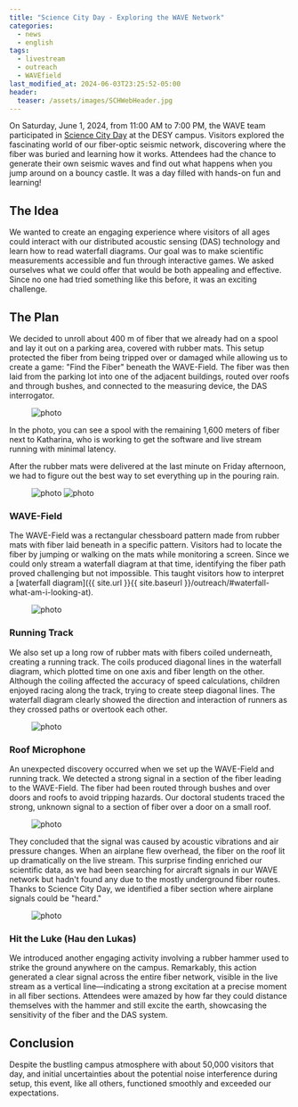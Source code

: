 ```yaml
---
title: "Science City Day - Exploring the WAVE Network"
categories:
  - news
  - english
tags:
  - livestream
  - outreach
  - WAVEfield
last_modified_at: 2024-06-03T23:25:52-05:00
header:
  teaser: /assets/images/SCHWebHeader.jpg
---
```



On Saturday, June 1, 2024, from 11:00 AM to 7:00 PM, the WAVE team participated in [Science City Day](https://www.sciencecityday.de/programm/wave-field-huepfburg/) at the DESY campus. Visitors explored the fascinating world of our fiber-optic seismic network, discovering where the fiber was buried and learning how it works. Attendees had the chance to generate their own seismic waves and find out what happens when you jump around on a bouncy castle. It was a day filled with hands-on fun and learning! 

## The Idea

We wanted to create an engaging experience where visitors of all ages could interact with our distributed acoustic sensing (DAS) technology and learn how to read waterfall diagrams. Our goal was to make scientific measurements accessible and fun through interactive games. We asked ourselves what we could offer that would be both appealing and effective. Since no one had tried something like this before, it was an exciting challenge.

## The Plan

We decided to unroll about 400 m of fiber that we already had on a spool and lay it out on a parking area, covered with rubber mats.
 This setup protected the fiber from being tripped over or damaged while allowing us to create a game: "Find the Fiber" beneath the WAVE-Field.
The fiber was then laid from the parking lot into one of the adjacent buildings, routed over roofs and through bushes, and connected to the measuring device, the DAS interrogator. 

<figure style="width: 700px" class="align-center">
  <img src="{{ site.url }}{{ site.baseurl }}/assets/images/WAVE-field_DAS.jpg" alt="photo">
</figure> 


In the photo, you can see a spool with the remaining 1,600 meters of fiber next to Katharina, who is working to get the software and live stream running with minimal latency.

After the rubber mats were delivered at the last minute on Friday afternoon, we had to figure out the best way to set everything up in the pouring rain.

<figure class="half">
  <img src="{{ site.url }}{{ site.baseurl }}/assets/images/WAVE-field_setup.jpeg" alt="photo">
  <img src="{{ site.url }}{{ site.baseurl }}/assets/images/WAVE-field_mats.jpeg" alt="photo">
</figure>

### WAVE-Field

The WAVE-Field was a rectangular chessboard pattern made from rubber mats with fiber laid beneath in a specific pattern. Visitors had to locate the fiber by jumping or walking on the mats while monitoring a screen. Since we could only stream a waterfall diagram at that time, identifying the fiber path proved challenging but not impossible. This taught visitors how to interpret a [waterfall diagram]({{ site.url }}{{ site.baseurl }}/outreach/#waterfall-what-am-i-looking-at).


<figure style="width: 700px" class="align-center">
  <img src="{{ site.url }}{{ site.baseurl }}/assets/images/WAVE-field.jpeg" alt="photo">
</figure>


### Running Track
We also set up a long row of rubber mats with fibers coiled underneath, creating a running track. The coils produced diagonal lines in the waterfall diagram, which plotted time on one axis and fiber length on the other. Although the coiling affected the accuracy of speed calculations, children enjoyed racing along the track, trying to create steep diagonal lines. The waterfall diagram clearly showed the direction and interaction of runners as they crossed paths or overtook each other.

<figure style="width: 700px" class="align-center">
  <img src="{{ site.url }}{{ site.baseurl }}/assets/images/WAVE-field_running.jpeg" alt="photo">
</figure>


### Roof Microphone

An unexpected discovery occurred when we set up the WAVE-Field and running track. We detected a strong signal in a section of the fiber leading to the WAVE-Field. The fiber had been routed through bushes and over doors and roofs to avoid tripping hazards. Our doctoral students traced the strong, unknown signal to a section of fiber over a door on a small roof. 


<figure style="width: 800px" class="align-center">
  <img src="{{ site.url }}{{ site.baseurl }}/assets/images/WAVE-field_micro.jpeg" alt="photo">
</figure> 

They concluded that the signal was caused by acoustic vibrations and air pressure changes. When an airplane flew overhead, the fiber on the roof lit up dramatically on the live stream. This surprise finding enriched our scientific data, as we had been searching for aircraft signals in our WAVE network but hadn't found any due to the mostly underground fiber routes. Thanks to Science City Day, we identified a fiber section where airplane signals could be "heard."

<figure class="align-center">
  <img src="{{ site.url }}{{ site.baseurl }}/assets/images/WAVE-field_screen.png" alt="photo">
</figure> 

### Hit the Luke (Hau den Lukas)

We introduced another engaging activity involving a rubber hammer used to strike the ground anywhere on the campus. Remarkably, this action generated a clear signal across the entire fiber network, visible in the live stream as a vertical line—indicating a strong excitation at a precise moment in all fiber sections. Attendees were amazed by how far they could distance themselves with the hammer and still excite the earth, showcasing the sensitivity of the fiber and the DAS system. 


## Conclusion

Despite the bustling campus atmosphere with about 50,000 visitors that day, and initial uncertainties about the potential noise interference during setup, this event, like all others, functioned smoothly and exceeded our expectations.


